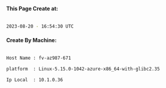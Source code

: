 
   
#### This Page Create at:

```bash

2023-08-20 - 16:54:30 UTC

```

#### Create By Machine:

```bash

Host Name : fv-az987-671

platform  : Linux-5.15.0-1042-azure-x86_64-with-glibc2.35

Ip Local  : 10.1.0.36

```

